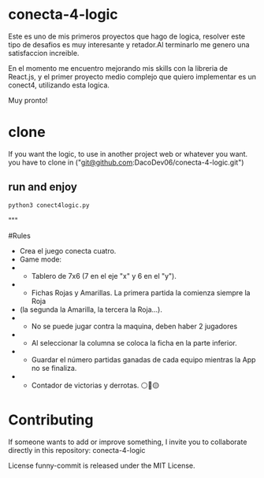 # conecta-4-logic

Este es uno de mis primeros proyectos que hago de logica, resolver este tipo de desafios es muy interesante y retador.Al  terminarlo me genero una satisfaccion increible.

En el momento me encuentro mejorando mis skills con la libreria de React.js, y el primer proyecto medio complejo que quiero implementar es un conect4, utilizando esta logica.

Muy pronto!

# clone
If you want the logic, to use in another project web or whatever you want.
you have to clone in ("git@github.com:DacoDev06/conecta-4-logic.git")

## run and enjoy

```sh
python3 conect4logic.py
```
"""

#Rules
 * Crea el juego conecta cuatro.
 * Game mode:
 * - Tablero de 7x6 (7 en el eje "x" y 6 en el "y").
 * - Fichas Rojas y Amarillas. La primera partida la comienza siempre la Roja
 *   (la segunda la Amarilla, la tercera la Roja...).
 * - No se puede jugar contra la maquina, deben haber 2 jugadores
 * - Al seleccionar la columna se coloca la ficha en la parte inferior.
 * - Guardar el número partidas ganadas de cada equipo mientras la App no se finaliza.
 * - Contador de victorias y derrotas.
⚪🔴🟡

# Contributing
If someone wants to add or improve something, I invite you to collaborate directly in this repository: conecta-4-logic

License
funny-commit is released under the MIT License.